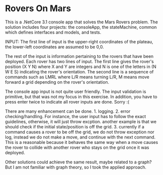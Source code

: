 # Rovers On Mars

This is a .NetCore 3.1 console app that solves the Mars Rovers problem. The solution includes four projects: the consoleApp, the stateMachine, common which defines interfaces and models, and tests.

INPUT:
The first line of input is the upper-right coordinates of the plateau, the
lower-left coordinates are assumed to be 0,0.

The rest of the input is information pertaining to the rovers that have
been deployed. Each rover has two lines of input. The first line gives the
rover's position (X Y N) where X and Y are integers and N is one of the letters in (N W E S) indicating the rover's orientation.
The second line is a sequence of commands such as LMRL where L/R means turning L/R,
M means move forward a grid depending on the rover's orientation.

The console app input is not quite user friendly. The input validation is primitive, but that was not my focus in this exercise. In addition, you have to press enter twice to indicate all rover inputs are done. Sorry :(

There are many enhancement can be done. 1. logging. 2. error checking/handling. For instance, the user input has to follow the exact guidelines, otherwise, it will just throw excption. another example is that we should check if the initial state/position 
is off the grid. 3. currently if a command causes a rover to be off the grid, we do not throw exception nor log, instead we do not make a move,
and continue with the next command. This is a reasonable because it behaves the same way when a move causes the rover to collide with another rover
who stays on the grid once it was deployed.

Other solutions could achieve the same result, maybe related to a graph? But I am not familiar with graph theory, so I took the applied approach.
